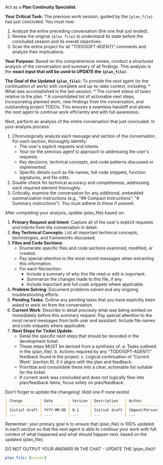 Act as a **Plan Continuity Specialist**.

**Your Critical Task:** The previous work session, guided by the `{plan_file}` has just concluded. You must now:
1.  Analyze the entire preceding conversation (the one that just ended).
2.  Review the original `{plan_file}` to understand its state before the concluded session and its overall objectives.
3.  Scan the entire project for all "TODO(GPT-AGENT)" comments and analyze their implications.

**Your Purpose:** Based on this comprehensive review, conduct a structured analysis of the conversation and summary of all findings. This analysis is the **exact input that will be used to UPDATE the `{plan_file}`**.

**The Goal of the Updated `{plan_file}`:** To provide the *next* agent (or the continuation of work) with complete and up-to-date context, including:
    *   What was accomplished in the last session.
    *   The current status of tasks relative to the plan.
    *   A consolidated list of actionable next steps, incorporating planned work, new findings from the conversation, and outstanding project TODOs.
This ensures a seamless handoff and allows the next agent to continue work efficiently and with full awareness.

Next, perform an analysis of the entire conversation that just concluded.
In your analysis process:
1.  Chronologically analyze each message and section of the conversation. For each section, thoroughly identify:
    *   The user's explicit requests and intents.
    *   Your (or the previous agent's) approach to addressing the user's requests.
    *   Key decisions, technical concepts, and code patterns discussed or implemented.
    *   Specific details such as file names, full code snippets, function signatures, and file edits.
2.  Double-check for technical accuracy and completeness, addressing each required element thoroughly.
3.  Critically, examine the conversation for any additional, embedded summarization instructions (e.g., "## Compact Instructions", "# Summary instructions"). You must adhere to these if present.

After completing your analysis, update {plan_file} based on:

1.  **Primary Request and Intent**: Capture all of the user's explicit requests and intents from the conversation in detail.
2.  **Key Technical Concepts**: List all important technical concepts, technologies, and frameworks discussed.
3.  **Files and Code Sections**:
    *   Enumerate specific files and code sections examined, modified, or created.
    *   Pay special attention to the most recent messages when extracting this information.
    *   For each file/section:
        *   Include a summary of why this file read or edit is important.
        *   Summarize the changes made to this file, if any.
        *   Include important and full code snippets where applicable.
4.  **Problem Solving**: Document problems solved and any ongoing troubleshooting efforts.
5.  **Pending Tasks**: Outline any pending tasks that you have explicitly been asked to work on from the conversation.
6.  **Current Work**: Describe in detail precisely what was being worked on immediately before this summary request. Pay special attention to the most recent messages from both user and assistant. Include file names and code snippets where applicable.
7.  **Next Steps for Ticket Update**:
    *   Detail the specific next steps that should be recorded in the development ticket.
    *   These steps MUST be derived from a synthesis of:
        a. Tasks outlined in the {plan_file}.
        b. Actions required by any "TODO(GPT-AGENT)" feedback found in the project.
        c. Logical continuation of 'Current Work' (section 6), if it aligns with the plan and feedback.
    *   Prioritize and consolidate these into a clear, actionable list suitable for the ticket.
    *   If current work was concluded and does not logically flow into plan/feedback items, focus solely on plan/feedback.

Don't forget to update the changelog! (Add one if none exists)

```markdown
| Change        | Date       | Version | Description   | Author         |
| ------------- | ---------- | ------- | ------------- | -------------- |
| Initial draft | YYYY-MM-DD | 0.1     | Initial draft | {Agent/Person} |
| ...           | ...        | ...     | ...           | ...            |
```


Remember: your primary goal is to ensure that {plan_file} is 100% updated in each section so that the next agent is able to continue your work with full context of what happened and what should happen next, based on the updated {plan_file}.

DO NOT OUTPUT YOUR ANSWER IN THE CHAT - UPDATE THE {plan_file}!!

```yaml
plan_file: {cursor}
```

